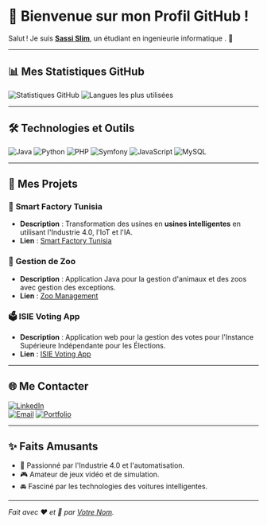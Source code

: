 # 🌟 Bienvenue sur mon Profil GitHub !

Salut ! Je suis **[Sassi Slim](https://github.com/votre-nom-utilisateur)**, un étudiant en ingenieurie informatique . 🚀

---

## 📊 Mes Statistiques GitHub

![Statistiques GitHub](https://github-readme-stats.vercel.app/api?username=Ssassi30&show_icons=true&theme=radical&count_private=true)
![Langues les plus utilisées](https://github-readme-stats.vercel.app/api/top-langs/?username=Ssassi30&layout=compact&theme=radical)

---

## 🛠️ Technologies et Outils

![Java](https://img.shields.io/badge/Java-%23ED8B00.svg?style=flat&logo=java&logoColor=white)
![Python](https://img.shields.io/badge/Python-3670A0?style=flat&logo=python&logoColor=ffdd54)
![PHP](https://img.shields.io/badge/PHP-777BB4?style=flat&logo=php&logoColor=white)
![Symfony](https://img.shields.io/badge/Symfony-%23000000.svg?style=flat&logo=symfony&logoColor=white)
![JavaScript](https://img.shields.io/badge/JavaScript-F7DF1E?style=flat&logo=javascript&logoColor=black)
![MySQL](https://img.shields.io/badge/MySQL-%2300f.svg?style=flat&logo=mysql&logoColor=white)

---

## 📂 Mes Projets

### 🚀 **Smart Factory Tunisia**
- **Description** : Transformation des usines en **usines intelligentes** en utilisant l'Industrie 4.0, l'IoT et l'IA.
- **Lien** : [Smart Factory Tunisia](https://github.com/votre-utilisateur/smart-factory-tunisia)

### 🦁 **Gestion de Zoo**
- **Description** : Application Java pour la gestion d'animaux et des zoos avec gestion des exceptions.
- **Lien** : [Zoo Management](https://github.com/votre-utilisateur/zoo-management)

### 🗳️ **ISIE Voting App**
- **Description** : Application web pour la gestion des votes pour l'Instance Supérieure Indépendante pour les Élections.
- **Lien** : [ISIE Voting App](https://github.com/votre-utilisateur/isie-voting-app)

---

## 🌐 Me Contacter

[![LinkedIn](https://img.shields.io/badge/LinkedIn-Connect-blue)](https://www.linkedin.com/in/slim-sassi-377660222/)  
[![Email](https://img.shields.io/badge/Email-Contact%20Me-important)](mailto:sassislim30@icloud.com)
[![Portfolio](https://img.shields.io/badge/Portfolio-Explore-red)](https://votre-site.com)

---

## ✨ Faits Amusants

- 🌟 Passionné par l'Industrie 4.0 et l'automatisation.  
- 🎮 Amateur de jeux vidéo et de simulation.  
- 🚘 Fasciné par les technologies des voitures intelligentes.

---

*Fait avec ❤️ et 🚀 par [Votre Nom](https://github.com/votre-nom-utilisateur).*
